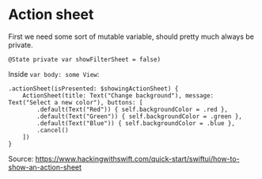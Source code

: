 # Action sheet

First we need some sort of mutable variable, should pretty much always be private.
```
@State private var showFilterSheet = false)
```

Inside `var body: some View`:
```
.actionSheet(isPresented: $showingActionSheet) {
    ActionSheet(title: Text("Change background"), message: Text("Select a new color"), buttons: [
        .default(Text("Red")) { self.backgroundColor = .red },
        .default(Text("Green")) { self.backgroundColor = .green },
        .default(Text("Blue")) { self.backgroundColor = .blue },
        .cancel()
    ])
}
```


Source: https://www.hackingwithswift.com/quick-start/swiftui/how-to-show-an-action-sheet